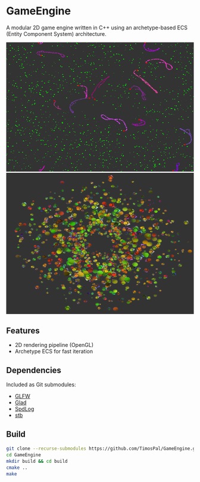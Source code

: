 # GameEngine

A modular 2D game engine written in C++ using an archetype-based ECS (Entity Component System) architecture.

![Demo1](./demoImages/snakesDemo.gif)
![Demo2](./demoImages/demo.png)

## Features

- 2D rendering pipeline (OpenGL)
- Archetype ECS for fast iteration

## Dependencies

Included as Git submodules:

- [GLFW](https://www.glfw.org/)
- [Glad](https://glad.dav1d.de/)
- [SpdLog](https://github.com/gabime/spdlog)
- [stb](https://github.com/nothings/stb)

## Build

```bash
git clone --recurse-submodules https://github.com/TimosPal/GameEngine.git
cd GameEngine
mkdir build && cd build
cmake ..
make
